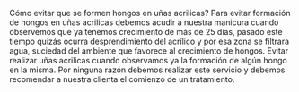 Cómo evitar que se formen hongos en uñas acrilicas?
Para evitar formación de hongos en uñas acrilicas debemos acudir a nuestra manicura cuando observemos que ya tenemos crecimiento de más de 25 días, pasado este tiempo quizás ocurra desprendimiento del acrílico y por esa zona se filtrara agua, suciedad del ambiente que favorece al crecimiento de hongos. Evitar realizar uñas acrilicas cuando observamos ya la formación de algún hongo en la misma. Por ninguna razón debemos realizar este servicio y debemos recomendar a nuestra clienta el comienzo de un tratamiento. 
